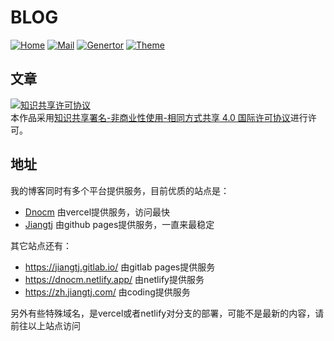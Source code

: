 # BLOG
[![Home](https://img.shields.io/badge/-Home-blue.svg)](https://jiangtj.com)
[![Mail](https://img.shields.io/badge/Mail-i@dnocm.com-blue.svg)](mailto:i@dnocm.com)
[![Genertor](https://img.shields.io/badge/Generte-Hexo-blue.svg)](https://hexo.io)
[![Theme](https://img.shields.io/badge/Theme-Cake-blue.svg)](https://github.com/jiangtj/hexo-theme-cake)

## 文章
<a rel="license" href="http://creativecommons.org/licenses/by-nc-sa/4.0/"><img alt="知识共享许可协议" style="border-width:0" src="https://i.creativecommons.org/l/by-nc-sa/4.0/88x31.png" /></a><br />本作品采用<a rel="license" href="http://creativecommons.org/licenses/by-nc-sa/4.0/">知识共享署名-非商业性使用-相同方式共享 4.0 国际许可协议</a>进行许可。

## 地址

<!-- server-start -->

我的博客同时有多个平台提供服务，目前优质的站点是：

- [Dnocm](https://dnocm.com) 由vercel提供服务，访问最快
- [Jiangtj](https://jiangtj.com) 由github pages提供服务，一直来最稳定

其它站点还有：

- <https://jiangtj.gitlab.io/> 由gitlab pages提供服务
- <https://dnocm.netlify.app/> 由netlify提供服务
- <https://zh.jiangtj.com/> 由coding提供服务

另外有些特殊域名，是vercel或者netlify对分支的部署，可能不是最新的内容，请前往以上站点访问

<!-- server-end -->
